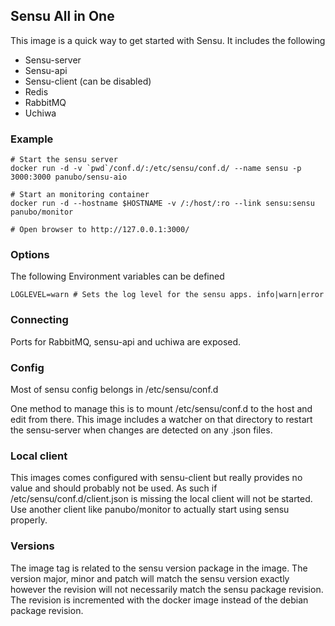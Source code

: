 ## Sensu All in One

This image is a quick way to get started with Sensu. It includes the following

* Sensu-server
* Sensu-api
* Sensu-client (can be disabled)
* Redis
* RabbitMQ
* Uchiwa

### Example

```
# Start the sensu server
docker run -d -v `pwd`/conf.d/:/etc/sensu/conf.d/ --name sensu -p 3000:3000 panubo/sensu-aio

# Start an monitoring container
docker run -d --hostname $HOSTNAME -v /:/host/:ro --link sensu:sensu panubo/monitor

# Open browser to http://127.0.0.1:3000/
```

### Options

The following Environment variables can be defined

```
LOGLEVEL=warn # Sets the log level for the sensu apps. info|warn|error
```

### Connecting

Ports for RabbitMQ, sensu-api and uchiwa are exposed.

### Config

Most of sensu config belongs in /etc/sensu/conf.d

One method to manage this is to mount /etc/sensu/conf.d to the host and edit from there. This image includes a watcher on that directory to restart the sensu-server when changes are detected on any .json files.

### Local client

This images comes configured with sensu-client but really provides no value and should probably not be used. As such if /etc/sensu/conf.d/client.json is missing the local client will not be started. Use another client like panubo/monitor to actually start using sensu properly.

### Versions

The image tag is related to the sensu version package in the image. The version major, minor and patch will match the sensu version exactly however the revision will not necessarily match the sensu package revision. The revision is incremented with the docker image instead of the debian package revision.

